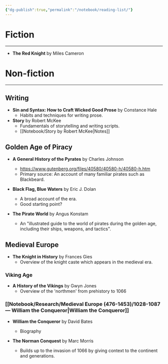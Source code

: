```yaml
---
{"dg-publish":true,"permalink":"/notebook/reading-list/"}
---
```


# Fiction
---
- **The Red Knight** by Miles Cameron
# Non-fiction
---
## Writing
- **Sin and Syntax: How to Craft Wicked Good Prose** by Constance Hale
	- Habits and techniques for writing prose.
- **Story** by Robert McKee
	- Fundamentals of storytelling and writing scripts.
	- [[Notebook/Story by Robert McKee\|Notes]]
## Golden Age of Piracy
- **A General History of the Pyrates** by Charles Johnson
	- https://www.gutenberg.org/files/40580/40580-h/40580-h.htm
	- Primary source: An account of many familiar pirates such as Blackbeard.

- **Black Flag, Blue Waters** by Eric J. Dolan
	- A broad account of the era.
	- Good starting point?

- **The Pirate World** by Angus Konstam
	- An "illustrated guide to the world of pirates during the golden age, including their ships, weapons, and tactics".
## Medieval Europe
- **The Knight in History** by Frances Gies
	- Overview of the knight caste which appears in the medieval era.
### Viking Age
- **A History of the Vikings** by Gwyn Jones
	- Overview of the 'northmen' from prehistory to 1066
### [[Notebook/Research/Medieval Europe (476-1453)/1028-1087 — William the Conqueror\|William the Conqueror]]
- **William the Conqueror** by David Bates
	- Biography

- **The Norman Conquest** by Marc Morris
	- Builds up to the invasion of 1066 by giving context to the continent and generations.